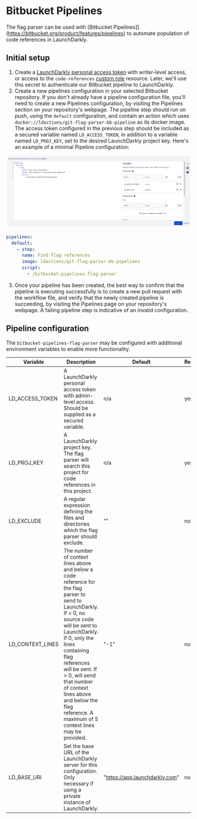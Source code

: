 # Bitbucket Pipelines

The flag parser can be used with [Bitbucket Pipelines]](https://bitbucket.org/product/features/pipelines) to automate population of code references in LaunchDarkly.

## Initial setup

1. Create a [LaunchDarkly personal access token](https://docs.launchdarkly.com/docs/api-access-tokens) with writer-level access, or access to the `code-references` [custom role](https://docs.launchdarkly.com/v2.0/docs/custom-roles) resource. Later, we'll use this secret to authenticate our Bitbucket pipeline to LaunchDarkly.
2. Create a new pipelines configuration in your selected Bitbucket repository. If you don't already have a pipeline configuration file, you'll need to create a new Pipelines configuration, by visiting the Pipelines section on your repository's webpage. The pipeline step should run on push, using the `default` configuration, and contain an action which uses `docker://ldactions/git-flag-parser-bb-pipeline` as its docker image. The access token configured in the previous step should be included as a secured variable named `LD_ACCESS_TOKEN`, in addition to a variable named `LD_PROJ_KEY`, set to the desired LaunchDarkly project key. Here's an example of a minimal Pipeline configuration:

![Pipeline configuration](./images/pipeline-configuration.png)

  ```yaml
  pipelines:
    default:
      - step:
        name: Find flag references
        image: ldactions/git-flag-parser-bb-pipelines
        script:
          - /bitbucket-pipelines-flag-parser
  ```

3. Once your pipeline has been created, the best way to confirm that the pipeline is executing successfully is to create a new pull request with the workflow file, and verify that the newly created pipeline is succeeding, by visiting the Pipelines page on your repository's webpage. A failing pipeline step is indicative of an invalid configuration.

## Pipeline configuration

The `bitbucket-pipelines-flag-parser` may be configured with additional environment variables to enable more functionality.

| Variable | Description | Default | Required |
|------------------|---------------------------------------------------------------------------------------------------------------------------------------------------------------------------------------------------------------------------------------------------------------------------------------------------------------------------------------------------------------|--------------------------------|----------|
| LD_ACCESS_TOKEN | A LaunchDarkly personal access token with admin-level access. Should be supplied as a secured variable. | n/a | yes |
| LD_PROJ_KEY | A LaunchDarkly project key. The flag parser will search this project for code references in this project. | n/a | yes |
| LD_EXCLUDE | A regular expression defining the files and directories which the flag parser should exclude. | "" | no |
| LD_CONTEXT_LINES | The number of context lines above and below a code reference for the flag parser to send to LaunchDarkly. If < 0, no source code will be sent to LaunchDarkly. If 0, only the lines containing flag references will be sent. If > 0, will send that number of context lines above and below the flag reference. A maximum of 5 context lines may be provided. | "-1" | no |
| LD_BASE_URI | Set the base URL of the LaunchDarkly server for this configuration. Only necessary if using a private instance of LaunchDarkly. | "https://app.launchdarkly.com" | no |
